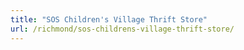 ```yaml
---
title: "SOS Children's Village Thrift Store"
url: /richmond/sos-childrens-village-thrift-store/
---
```

